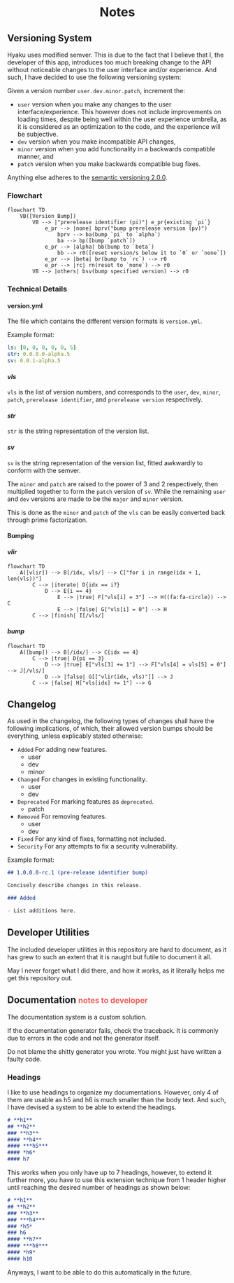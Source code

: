 <h1 align="center" style="font-weight: bold">
    Notes
</h1>

## **Versioning System**

Hyaku uses modified semver. This is due to the fact that I believe that I, the developer of this app, introduces too much breaking change to the API without noticeable changes to the user interface and/or experience. And such, I have decided to use the following versioning system:

Given a version number `user.dev.minor.patch`, increment the:

- `user` version when you make any changes to the user interface/experience. This however does not include improvements on loading times, despite being well within the user experience umbrella, as it is considered as an optimization to the code, and the experience will be subjective.
- `dev` version when you make incompatible API changes,
- `minor` version when you add functionality in a backwards compatible manner, and
- `patch` version when you make backwards compatible bug fixes.

Anything else adheres to the [semantic versioning 2.0.0](https://semver.org/spec/v2.0.0.html).

### **Flowchart**

```mermaid
flowchart TD
    VB([Version Bump])
        VB --> |"prerelease identifier (pi)"| e_pr{existing `pi`}
            e_pr --> |none| bprv("bump prerelease version (pv)")
                bprv --> ba(bump `pi` to `alpha`)
                ba --> bp([bump `patch`])
            e_pr --> |alpha| bb(bump to `beta`)
                bb --> r0([reset version/s below it to `0` or `none`])
            e_pr --> |beta| br(bump to `rc`) --> r0
            e_pr --> |rc| rn(reset to `none`) --> r0
        VB --> |others| bsv(bump specified version) --> r0
```

### **Technical Details**

#### **version.yml**

The file which contains the different version formats is `version.yml`.

Example format:

```yml
ls: [0, 0, 0, 0, 0, 5]
str: 0.0.0.0-alpha.5
sv: 0.0.1-alpha.5
```

#### ***vls***

`vls` is the list of version numbers, and corresponds to the `user`, `dev`, `minor`, `patch`, `prerelease identifier`, and `prerelease version` respectively.

#### ***str***

`str` is the string representation of the version list.

#### ***sv***

`sv` is the string representation of the version list, fitted awkwardly to conform with the semver.

The `minor` and `patch` are raised to the power of 3 and 2 respectively, then multiplied together to form the `patch` version of `sv`. While the remaining `user` and `dev` versions are made to be the `major` and `minor` version.

This is done as the `minor` and `patch` of the `vls` can be easily converted back through prime factorization.

#### **Bumping**

#### ***vlir***

```mermaid
flowchart TD
    A([vlir]) --> B[/idx, vls/] --> C["for i in range(idx + 1, len(vls))"]
        C --> |iterate| D{idx == i?}
            D --> E{i == 4}
                E --> |true| F["vls[i] = 3"] --> H((fa:fa-circle)) --> C
                E --> |false| G["vls[i] = 0"] --> H
        C --> |finish| I[/vls/]
```

#### ***bump***

```mermaid
flowchart TD
    A([bump]) --> B[/idx/] --> C{idx == 4}
        C --> |true| D{pi == 3}
            D --> |true| E["vls[3] += 1"] --> F["vls[4] = vls[5] = 0"] --> J[/vls/]
            D --> |false| G[["vlir(idx, vls)"]] --> J
        C --> |false| H["vls[idx] += 1"] --> G
```

## **Changelog**

As used in the changelog, the following types of changes shall have the following implications, of which, their allowed version bumps should be everything, unless explicably stated otherwise:

- `Added`
  For adding new features.
  - user
  - dev
  - minor
- `Changed`
  For changes in existing functionality.
  - user
  - dev
- `Deprecated`
  For marking features as `deprecated`.
  - patch
- `Removed`
  For removing features.
  - user
  - dev
- `Fixed`
  For any kind of fixes, formatting not included.
- `Security`
  For any attempts to fix a security vulnerability.

Example format:

```md
## 1.0.0.0-rc.1 (pre-release identifier bump)

Concisely describe changes in this release.

### Added

- List additions here.
```

## **Developer Utilities**

The included developer utilities in this repository are hard to document, as it has grew to such an extent that it is naught but futile to document it all.

May I never forget what I did there, and how it works, as it literally helps me get this repository out.

## **Documentation** <small><font color="#ED5E5E">notes to developer</small></font>

The documentation system is a custom solution.

If the documentation generator fails, check the traceback. It is commonly due to errors in the code and not the generator itself.

Do not blame the shitty generator you wrote. You might just have written a faulty code.

### **Headings**

I like to use headings to organize my documentations. However, only 4 of them are usable as h5 and h6 is much smaller than the body text. And such, I have devised a system to be able to extend the headings.

```md
# **h1**
## **h2**
### **h3**
#### **h4**
#### ***h5***
#### *h6*
#### h7
```

This works when you only have up to 7 headings, however, to extend it further more, you have to use this extension technique from 1 header higher until reaching the desired number of headings as shown below:

```md
# **h1**
## **h2**
### **h3**
### ***h4***
### *h5*
### h6
#### **h7**
#### ***h8***
#### *h9*
#### h10
```

Anyways, I want to be able to do this automatically in the future.
